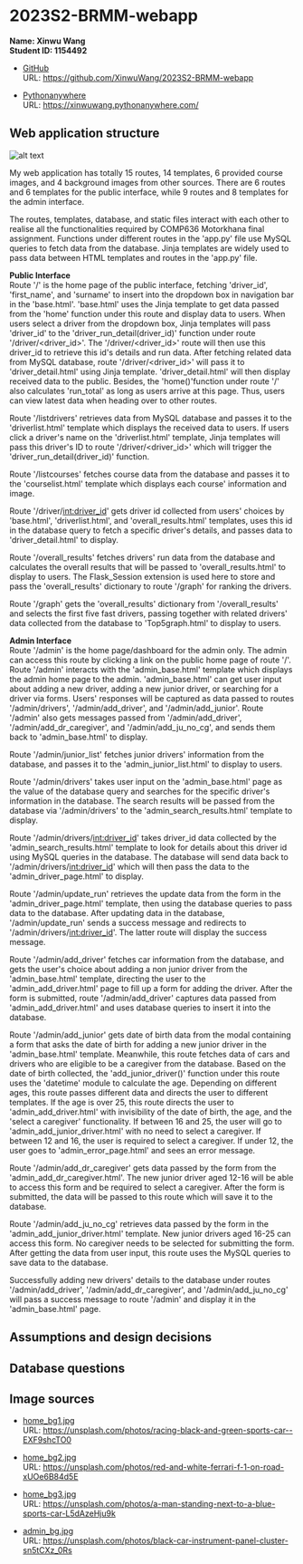 # 2023S2-BRMM-webapp

**Name: Xinwu Wang**  
**Student ID: 1154492**

- [GitHub](https://github.com/XinwuWang/2023S2-BRMM-webapp)  
  URL: https://github.com/XinwuWang/2023S2-BRMM-webapp

* [Pythonanywhere](https://xinwuwang.pythonanywhere.com/)  
  URL: https://xinwuwang.pythonanywhere.com/

## Web application structure

![alt text](https://github.com/XinwuWang/2023S2-BRMM-webapp/blob/main/readme_images/webapp_srtucture.jpg "webapp structure")

My web application has totally 15 routes, 14 templates, 6 provided course images, and 4 background images from other sources. There are 6 routes and 6 templates for the public interface, while 9 routes and 8 templates for the admin interface.

The routes, templates, database, and static files interact with each other to realise all the functionalities required by COMP636 Motorkhana final assignment. Functions under different routes in the 'app.py' file use MySQL queries to fetch data from the database. Jinja templates are widely used to pass data between HTML templates and routes in the 'app.py' file.

**Public Interface**  
Route '/' is the home page of the public interface, fetching 'driver_id', 'first_name', and 'surname' to insert into the dropdown box in navigation bar in the 'base.html'. 'base.html' uses the Jinja template to get data passed from the 'home' function under this route and display data to users. When users select a driver from the dropdown box, Jinja templates will pass 'driver_id' to the 'driver_run_detail(driver_id)' function under route '/driver/<driver_id>'. The '/driver/<driver_id>' route will then use this driver_id to retrieve this id's details and run data. After fetching related data from MySQL database, route '/driver/<driver_id>' will pass it to 'driver_detail.html' using Jinja template. 'driver_detail.html' will then display received data to the public. Besides, the 'home()'function under route '/' also calculates 'run_total' as long as users arrive at this page. Thus, users can view latest data when heading over to other routes.

Route '/listdrivers' retrieves data from MySQL database and passes it to the 'driverlist.html' template which displays the received data to users. If users click a driver's name on the 'driverlist.html' template, Jinja templates will pass this driver's ID to route '/driver/<driver_id>' which will trigger the 'driver_run_detail(driver_id)' function.

Route '/listcourses' fetches course data from the database and passes it to the 'courselist.html' template which displays each course' information and image.

Route '/driver/<int:driver_id>' gets driver id collected from users' choices by 'base.html', 'driverlist.html', and 'overall_results.html' templates, uses this id in the database query to fetch a specific driver's details, and passes data to 'driver_detail.html' to display.

Route '/overall_results' fetches drivers' run data from the database and calculates the overall results that will be passed to 'overall_results.html' to display to users. The Flask_Session extension is used here to store and pass the 'overall_results' dictionary to route '/graph' for ranking the drivers.

Route '/graph' gets the 'overall_results' dictionary from '/overall_results' and selects the first five fast drivers, passing together with related drivers' data collected from the database to 'Top5graph.html' to display to users.

**Admin Interface**  
Route '/admin' is the home page/dashboard for the admin only. The admin can access this route by clicking a link on the public home page of route '/'. Route '/admin' interacts with the 'admin_base.html' template which displays the admin home page to the admin. 'admin_base.html' can get user input about adding a new driver, adding a new junior driver, or searching for a driver via forms. Users' responses will be captured as data passed to routes '/admin/drivers', '/admin/add_driver', and '/admin/add_junior'. Route '/admin' also gets messages passed from '/admin/add_driver', '/admin/add_dr_caregiver', and '/admin/add_ju_no_cg', and sends them back to 'admin_base.html' to display.

Route '/admin/junior_list' fetches junior drivers' information from the database, and passes it to the 'admin_junior_list.html' to display to users.

Route '/admin/drivers' takes user input on the 'admin_base.html' page as the value of the database query and searches for the specific driver's information in the database. The search results will be passed from the database via '/admin/drivers' to the 'admin_search_results.html' template to display.

Route '/admin/drivers/<int:driver_id>' takes driver_id data collected by the 'admin_search_results.html' template to look for details about this driver id using MySQL queries in the database. The database will send data back to '/admin/drivers/<int:driver_id>' which will then pass the data to the 'admin_driver_page.html' to display.

Route '/admin/update_run' retrieves the update data from the form in the 'admin_driver_page.html' template, then using the database queries to pass data to the database. After updating data in the database, '/admin/update_run' sends a success message and redirects to '/admin/drivers/<int:driver_id>'. The latter route will display the success message.

Route '/admin/add_driver' fetches car information from the database, and gets the user's choice about adding a non junior driver from the 'admin_base.html' template, directing the user to the 'admin_add_driver.html' page to fill up a form for adding the driver. After the form is submitted, route '/admin/add_driver' captures data passed from 'admin_add_driver.html' and uses database queries to insert it into the database.

Route '/admin/add_junior' gets date of birth data from the modal containing a form that asks the date of birth for adding a new junior driver in the 'admin_base.html' template. Meanwhile, this route fetches data of cars and drivers who are eligible to be a caregiver from the database. Based on the date of birth collected, the 'add_junior_driver()' function under this route uses the 'datetime' module to calculate the age. Depending on different ages, this route passes different data and directs the user to different templates. If the age is over 25, this route directs the user to 'admin_add_driver.html' with invisibility of the date of birth, the age, and the 'select a caregiver' functionality. If between 16 and 25, the user will go to 'admin_add_junior_driver.html' with no need to select a caregiver. If between 12 and 16, the user is required to select a caregiver. If under 12, the user goes to 'admin_error_page.html' and sees an error message.

Route '/admin/add_dr_caregiver' gets data passed by the form from the 'admin_add_dr_caregiver.html'. The new junior driver aged 12-16 will be able to access this form and be required to select a caregiver. After the form is submitted, the data will be passed to this route which will save it to the database.

Route '/admin/add_ju_no_cg' retrieves data passed by the form in the 'admin_add_junior_driver.html' template. New junior drivers aged 16-25 can access this form. No caregiver needs to be selected for submitting the form. After getting the data from user input, this route uses the MySQL queries to save data to the database.

Successfully adding new drivers' details to the database under routes '/admin/add_driver', '/admin/add_dr_caregiver', and '/admin/add_ju_no_cg' will pass a success message to route '/admin' and display it in the 'admin_base.html' page.

## Assumptions and design decisions

## Database questions

## Image sources

- [home_bg1.jpg](https://unsplash.com/photos/racing-black-and-green-sports-car--EXF9shcTO0)  
  URL: https://unsplash.com/photos/racing-black-and-green-sports-car--EXF9shcTO0

- [home_bg2.jpg](https://unsplash.com/photos/red-and-white-ferrari-f-1-on-road-xUOe6B84d5E)  
  URL: https://unsplash.com/photos/red-and-white-ferrari-f-1-on-road-xUOe6B84d5E

- [home_bg3.jpg](https://unsplash.com/photos/a-man-standing-next-to-a-blue-sports-car-L5dAzeHju9k)  
  URL: https://unsplash.com/photos/a-man-standing-next-to-a-blue-sports-car-L5dAzeHju9k

- [admin_bg.jpg](https://unsplash.com/photos/black-car-instrument-panel-cluster-sn5tCXz_0Rs)  
  URL: https://unsplash.com/photos/black-car-instrument-panel-cluster-sn5tCXz_0Rs
